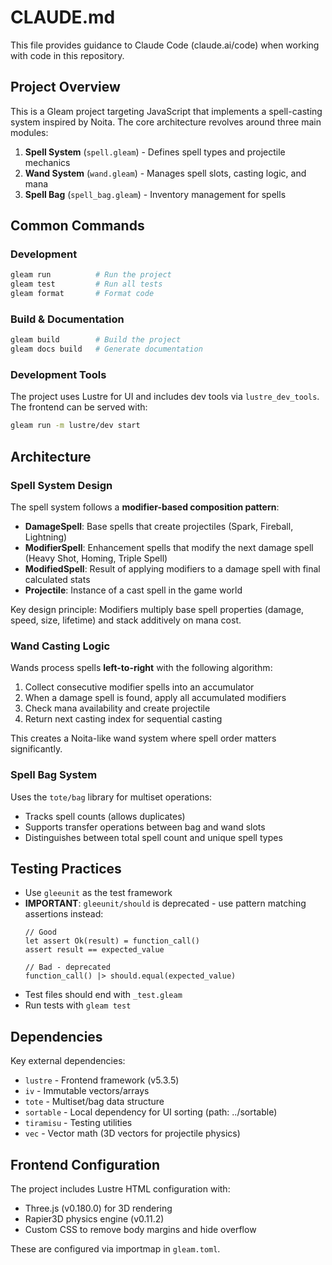 # CLAUDE.md

This file provides guidance to Claude Code (claude.ai/code) when working with code in this repository.

## Project Overview

This is a Gleam project targeting JavaScript that implements a spell-casting system inspired by Noita. The core architecture revolves around three main modules:

1. **Spell System** (`spell.gleam`) - Defines spell types and projectile mechanics
2. **Wand System** (`wand.gleam`) - Manages spell slots, casting logic, and mana
3. **Spell Bag** (`spell_bag.gleam`) - Inventory management for spells

## Common Commands

### Development
```bash
gleam run          # Run the project
gleam test         # Run all tests
gleam format       # Format code
```

### Build & Documentation
```bash
gleam build        # Build the project
gleam docs build   # Generate documentation
```

### Development Tools
The project uses Lustre for UI and includes dev tools via `lustre_dev_tools`. The frontend can be served with:
```bash
gleam run -m lustre/dev start
```

## Architecture

### Spell System Design
The spell system follows a **modifier-based composition pattern**:

- **DamageSpell**: Base spells that create projectiles (Spark, Fireball, Lightning)
- **ModifierSpell**: Enhancement spells that modify the next damage spell (Heavy Shot, Homing, Triple Spell)
- **ModifiedSpell**: Result of applying modifiers to a damage spell with final calculated stats
- **Projectile**: Instance of a cast spell in the game world

Key design principle: Modifiers multiply base spell properties (damage, speed, size, lifetime) and stack additively on mana cost.

### Wand Casting Logic
Wands process spells **left-to-right** with the following algorithm:
1. Collect consecutive modifier spells into an accumulator
2. When a damage spell is found, apply all accumulated modifiers
3. Check mana availability and create projectile
4. Return next casting index for sequential casting

This creates a Noita-like wand system where spell order matters significantly.

### Spell Bag System
Uses the `tote/bag` library for multiset operations:
- Tracks spell counts (allows duplicates)
- Supports transfer operations between bag and wand slots
- Distinguishes between total spell count and unique spell types

## Testing Practices

- Use `gleeunit` as the test framework
- **IMPORTANT**: `gleeunit/should` is deprecated - use pattern matching assertions instead:
  ```gleam
  // Good
  let assert Ok(result) = function_call()
  assert result == expected_value

  // Bad - deprecated
  function_call() |> should.equal(expected_value)
  ```
- Test files should end with `_test.gleam`
- Run tests with `gleam test`

## Dependencies

Key external dependencies:
- `lustre` - Frontend framework (v5.3.5)
- `iv` - Immutable vectors/arrays
- `tote` - Multiset/bag data structure
- `sortable` - Local dependency for UI sorting (path: ../sortable)
- `tiramisu` - Testing utilities
- `vec` - Vector math (3D vectors for projectile physics)

## Frontend Configuration

The project includes Lustre HTML configuration with:
- Three.js (v0.180.0) for 3D rendering
- Rapier3D physics engine (v0.11.2)
- Custom CSS to remove body margins and hide overflow

These are configured via importmap in `gleam.toml`.
